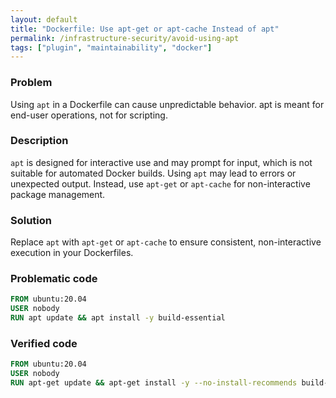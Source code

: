 ```yaml
---
layout: default
title: "Dockerfile: Use apt-get or apt-cache Instead of apt"
permalink: /infrastructure-security/avoid-using-apt
tags: ["plugin", "maintainability", "docker"]
---
```


### Problem
Using `apt` in a Dockerfile can cause unpredictable behavior. apt is meant for end-user operations, not for scripting.

### Description
`apt` is designed for interactive use and may prompt for input, which is not suitable for automated Docker builds. Using `apt` may lead to errors or unexpected output. Instead, use `apt-get` or `apt-cache` for non-interactive package management.

### Solution
Replace `apt` with `apt-get` or `apt-cache` to ensure consistent, non-interactive execution in your Dockerfiles.

### Problematic code
```dockerfile
FROM ubuntu:20.04
USER nobody
RUN apt update && apt install -y build-essential
```

### Verified code
```dockerfile
FROM ubuntu:20.04
USER nobody
RUN apt-get update && apt-get install -y --no-install-recommends build-essential
```